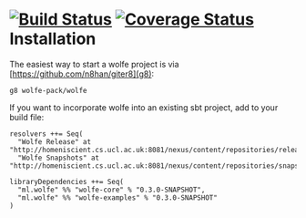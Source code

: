 [![Build Status](https://api.travis-ci.org/wolfe-pack/wolfe.png)](https://travis-ci.org/wolfe-pack/wolfe)
[![Coverage Status](https://coveralls.io/repos/wolfe-pack/wolfe/badge.png)](https://coveralls.io/r/wolfe-pack/wolfe)
Installation
============
The easiest way to start a wolfe project is via [https://github.com/n8han/giter8](g8):
```
g8 wolfe-pack/wolfe
```

If you want to incorporate wolfe into an existing sbt project, add to your build file:
```
resolvers ++= Seq(
  "Wolfe Release" at "http://homeniscient.cs.ucl.ac.uk:8081/nexus/content/repositories/releases",
  "Wolfe Snapshots" at "http://homeniscient.cs.ucl.ac.uk:8081/nexus/content/repositories/snapshots")

libraryDependencies ++= Seq(
  "ml.wolfe" %% "wolfe-core" % "0.3.0-SNAPSHOT",
  "ml.wolfe" %% "wolfe-examples" % "0.3.0-SNAPSHOT"
)
```


